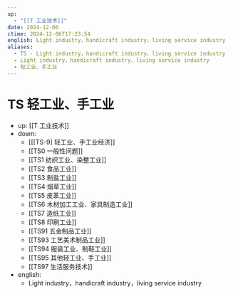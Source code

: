 ```yaml
---
up:
  - "[[T 工业技术]]"
date: 2024-12-06
ctime: 2024-12-06T17:23:54
english: Light industry，handicraft industry，living service industry
aliases:
  - TS - Light industry，handicraft industry，living service industry
  - Light industry，handicraft industry，living service industry
  - 轻工业、手工业
---
```


# TS 轻工业、手工业

- up: [[T 工业技术]]
- down:
	- [[[TS-9] 轻工业、手工业经济]]
	- [[TS0 一般性问题]]
	- [[TS1 纺织工业、染整工业]]
	- [[TS2 食品工业]]
	- [[TS3 制盐工业]]
	- [[TS4 烟草工业]]
	- [[TS5 皮革工业]]
	- [[TS6 木材加工工业、家具制造工业]]
	- [[TS7 造纸工业]]
	- [[TS8 印刷工业]]
	- [[TS91 五金制品工业]]
	- [[TS93 工艺美术制品工业]]
	- [[TS94 服装工业、制鞋工业]]
	- [[TS95 其他轻工业、手工业]]
	- [[TS97 生活服务技术]]
- english:
	- Light industry，handicraft industry，living service industry
